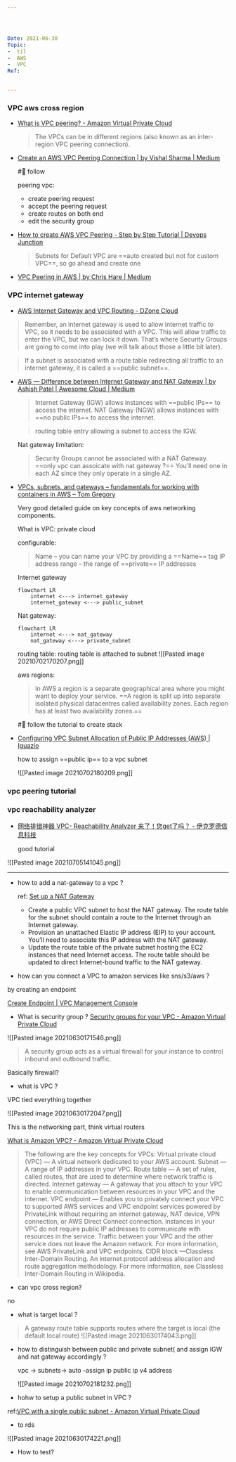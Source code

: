 ```yaml
---




Date: 2021-06-30
Topic:
-  til
-  AWS
-  VPC
Ref:


---
```





### VPC aws cross region

* [What is VPC peering? - Amazon Virtual Private Cloud](https://docs.aws.amazon.com/vpc/latest/peering/what-is-vpc-peering.html)

	> The VPCs can be in different regions (also known as an inter-region VPC peering connection).
	
* [Create an AWS VPC Peering Connection | by Vishal Sharma | Medium](https://medium.com/@vishal.sharma./create-an-aws-vpc-peering-connection-47ce518de870)

	#🚧  follow
	
	peering vpc:
	
	* create peering request
	* accept the peering request
	* create routes on both end
	* edit the security group 
	

* [How to create AWS VPC Peering - Step by Step Tutorial | Devops Junction](https://www.middlewareinventory.com/blog/aws-vpc-peering-tutorial/)

	> Subnets for Default VPC are ==auto created but not for custom VPC==, so go ahead and create one

* [VPC Peering in AWS | by Chris Hare | Medium](https://labrlearning.medium.com/vpc-peering-in-aws-cadf84eb1f85)

### VPC internet gateway
	
* [AWS Internet Gateway and VPC Routing - DZone Cloud](https://dzone.com/articles/aws-internet-gateway-and-vpc-routing)

> Remember, an internet gateway is used to allow internet traffic to VPC, so it needs to be associated with a VPC.
> This will allow traffic to enter the VPC, but we can lock it down. That’s where Security Groups are going to come into play (we will talk about those a little bit later).

> If a subnet is associated with a route table redirecting all traffic to an internet gateway, it is called a ==public subnet==.


* [AWS — Difference between Internet Gateway and NAT Gateway | by Ashish Patel | Awesome Cloud | Medium](https://medium.com/awesome-cloud/aws-vpc-difference-between-internet-gateway-and-nat-gateway-c9177e710af6)
	
	> Internet Gateway (IGW) allows instances with ==public IPs== to access the internet.
	> NAT Gateway (NGW) allows instances with ==no public IPs== to access the internet.

	> routing table entry allowing a subnet to access the IGW.
	
	Nat gateway limitation:
	>  Security Groups cannot be associated with a NAT Gateway. ==only vpc can assoicate with nat gateway ?==
	>  You’ll need one in each AZ since they only operate in a single AZ.
	
		
* [VPCs, subnets, and gateways – fundamentals for working with containers in AWS – Tom Gregory](https://tomgregory.com/aws-networking-fundamentals-for-working-with-containers/)

   Very good detailed guide on key concepts of aws networking components.

	What is VPC: private cloud 
	
	configurable:
	> Name – you can name your VPC by providing a ==Name== tag
	> IP address range – the range of ==private== IP addresses 

	Internet gateway
	
	```mermaid
	flowchart LR
		internet <---> internet_gateway
		internet_gateway <---> public_subnet
	```

	Nat gateway:
	
	```mermaid
	flowchart LR
		internet <---> nat_gateway
		nat_gateway <---> private_subnet
	```

	routing table:
	routing table is attached to subnet
	![[Pasted image 20210702170207.png]]
	
	aws regions:
	
	> In AWS a region is a separate geographical area where you might want to deploy your service. ==A region is split up into separate isolated physical datacentres called availability zones. Each region has at least two availability zones.==

	#🚧  follow the tutorial to create stack

	
* [Configuring VPC Subnet Allocation of Public IP Addresses (AWS) | Iguazio](https://www.iguazio.com/docs/latest-release/cluster-mgmt/deployment/cloud/aws/howto/subnet-public-ips-alloc-cfg/)

	how to assign ==public ip== to a vpc subnet
	
	![[Pasted image 20210702180209.png]]

### vpc peering tutorial


### vpc reachability analyzer

	
* [网络排错神器 VPC- Reachability Analyzer 来了！您get了吗？ - 伊克罗德信息科技](https://www.ecloudrover.com/h-nd-113.html)

	good tutorial
	
![[Pasted image 20210705141045.png]]


***

* how to add a nat-gateway to a vpc ?

	ref: [Set up a NAT Gateway](https://aws.amazon.com/premiumsupport/knowledge-center/nat-gateway-vpc-private-subnet/)

	* Create a public VPC subnet to host the NAT gateway. The route table for the subnet should contain a route to the Internet through an Internet gateway.
	* Provision an unattached Elastic IP address (EIP) to your account. You’ll need to associate this IP address with the NAT gateway.
	* Update the route table of the private subnet hosting the EC2 instances that need Internet access. The route table should be updated to direct Internet-bound traffic to the NAT gateway.


* how can you connect a VPC to amazon services like sns/s3/aws ?

by creating an endpoint 

[Create Endpoint | VPC Management Console](https://ap-southeast-1.console.aws.amazon.com/vpc/home?region=ap-southeast-1#CreateVpcEndpoint:vpcEndpointId=vpce-0a282efa39a5e6b70)


* What is security group ?
[Security groups for your VPC - Amazon Virtual Private Cloud](https://docs.aws.amazon.com/vpc/latest/userguide/VPC_SecurityGroups.html)

![[Pasted image 20210630171546.png]]


> A security group acts as a virtual firewall for your instance to control inbound and outbound traffic.

Basically firewall?

* what is VPC ?

VPC tied everything together

![[Pasted image 20210630172047.png]]

This is the networking part, think virtual routers

[What is Amazon VPC? - Amazon Virtual Private Cloud](https://docs.aws.amazon.com/vpc/latest/userguide/what-is-amazon-vpc.html)

> The following are the key concepts for VPCs:
> Virtual private cloud (VPC) — A virtual network dedicated to your AWS account.
> Subnet — A range of IP addresses in your VPC.
> Route table — A set of rules, called routes, that are used to determine where network traffic is directed.
> Internet gateway — A gateway that you attach to your VPC to enable communication between resources in your VPC and the internet.
> VPC endpoint — Enables you to privately connect your VPC to supported AWS services and VPC endpoint services powered by PrivateLink without requiring an internet gateway, NAT device, VPN connection, or AWS Direct Connect connection. Instances in your VPC do not require public IP addresses to communicate with resources in the service. Traffic between your VPC and the other service does not leave the Amazon network. For more information, see AWS PrivateLink and VPC endpoints.
> CIDR block —Classless Inter-Domain Routing. An internet protocol address allocation and route aggregation methodology. For more information, see Classless Inter-Domain Routing in Wikipedia.

* can vpc cross region?

 no

* what is target local ?

> A gateway route table supports routes where the target is local (the default local route)
![[Pasted image 20210630174043.png]]

* how to distinguish between public and private subnet( and assign IGW and nat gateway accordingly ?
	
	vpc -> subnets-> auto -assign ip public ip v4 address
	
	![[Pasted image 20210702181232.png]]
	
* hohw to setup a public subnet in VPC ?

ref:[VPC with a single public subnet - Amazon Virtual Private Cloud](https://docs.aws.amazon.com/vpc/latest/userguide/VPC_Scenario1.html)


	
* to rds

![[Pasted image 20210630174221.png]]



* How to test?


